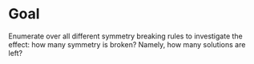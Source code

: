 # Goal

Enumerate over all different symmetry breaking rules to investigate the effect: how many symmetry is broken? Namely, how many solutions are left?
